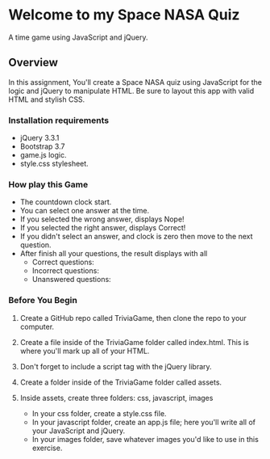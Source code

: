 # Welcome to my Space NASA Quiz
A time game using JavaScript and jQuery.

## Overview
In this assignment, You'll create a Space NASA quiz using JavaScript for the logic and jQuery to manipulate HTML. Be sure to layout this app with valid HTML and stylish CSS.

### Installation requirements
- jQuery 3.3.1
- Bootstrap 3.7
- game.js logic.
- style.css stylesheet.

### How play this Game
- The countdown clock start.
- You can select one answer at the time.
- If you selected the wrong answer, displays Nope!
- If you selected the right answer, displays Correct!
- If you didn't select an answer, and clock is zero then move to the next question.
- After finish all your questions, the result displays with all
    - Correct questions:
    - Incorrect questions:
    - Unanswered questions: 

### Before You Begin
1. Create a GitHub repo called TriviaGame, then clone the repo to your computer.

2. Create a file inside of the TriviaGame folder called index.html. This is where you'll mark up all of your HTML.

3. Don't forget to include a script tag with the jQuery library.

4. Create a folder inside of the TriviaGame folder called assets.

5. Inside assets, create three folders: css, javascript, images

    - In your css folder, create a style.css file.
    - In your javascript folder, create an app.js file; here you'll write all of your JavaScript and jQuery.
    - In your images folder, save whatever images you'd like to use in this exercise.
